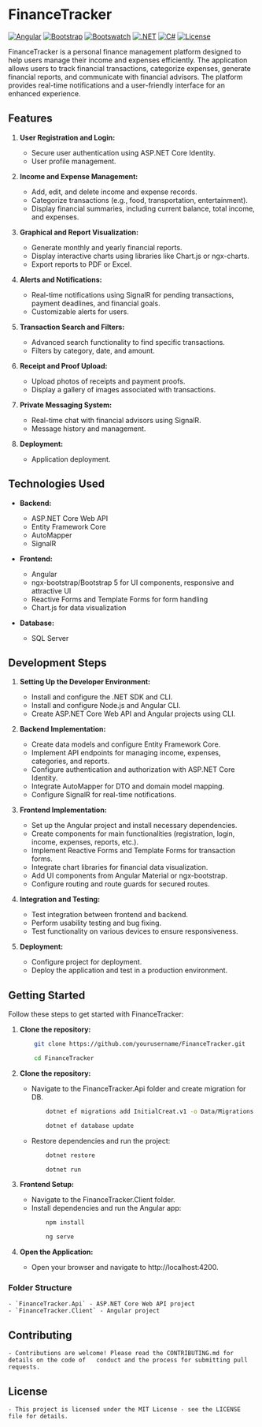 ﻿# FinanceTracker

[![Angular](https://img.shields.io/badge/Angular-18.1.4-red)](https://angular.dev/)
[![Bootstrap](https://img.shields.io/badge/Bootstrap-5.3.3-blueviolet)](https://getbootstrap.com/docs/5.3/getting-started/introduction/)
[![Bootswatch](https://img.shields.io/badge/Bootswatch-5.3.3-yellow)](https://mdbootstrap.com/docs/angular/)
[![.NET](https://img.shields.io/badge/.NET-8.0-blue)](https://dotnet.microsoft.com/)
[![C#](https://img.shields.io/badge/C%23-12.0-purple)](https://docs.microsoft.com/en-us/dotnet/csharp/)
[![License](https://img.shields.io/badge/License-MIT-green)](LICENSE)

FinanceTracker is a personal finance management platform designed to help users manage their income and expenses efficiently. The application allows users to track financial transactions, categorize expenses, generate financial reports, and communicate with financial advisors. The platform provides real-time notifications and a user-friendly interface for an enhanced experience.

## Features

1. **User Registration and Login:**
   - Secure user authentication using ASP.NET Core Identity.
   - User profile management.

2. **Income and Expense Management:**
   - Add, edit, and delete income and expense records.
   - Categorize transactions (e.g., food, transportation, entertainment).
   - Display financial summaries, including current balance, total income, and expenses.

3. **Graphical and Report Visualization:**
   - Generate monthly and yearly financial reports.
   - Display interactive charts using libraries like Chart.js or ngx-charts.
   - Export reports to PDF or Excel.

4. **Alerts and Notifications:**
   - Real-time notifications using SignalR for pending transactions, payment deadlines, and financial goals.
   - Customizable alerts for users.

5. **Transaction Search and Filters:**
   - Advanced search functionality to find specific transactions.
   - Filters by category, date, and amount.

6. **Receipt and Proof Upload:**
   - Upload photos of receipts and payment proofs.
   - Display a gallery of images associated with transactions.

7. **Private Messaging System:**
   - Real-time chat with financial advisors using SignalR.
   - Message history and management.

8. **Deployment:**
   - Application deployment.

## Technologies Used

- **Backend:**
  - ASP.NET Core Web API
  - Entity Framework Core
  - AutoMapper
  - SignalR

- **Frontend:**
  - Angular
  - ngx-bootstrap/Bootstrap 5 for UI components, responsive and attractive UI
  - Reactive Forms and Template Forms for form handling
  - Chart.js for data visualization

- **Database:**
  - SQL Server

## Development Steps

1. **Setting Up the Developer Environment:**
   - Install and configure the .NET SDK and CLI.
   - Install and configure Node.js and Angular CLI.
   - Create ASP.NET Core Web API and Angular projects using CLI.

2. **Backend Implementation:**
   - Create data models and configure Entity Framework Core.
   - Implement API endpoints for managing income, expenses, categories, and reports.
   - Configure authentication and authorization with ASP.NET Core Identity.
   - Integrate AutoMapper for DTO and domain model mapping.
   - Configure SignalR for real-time notifications.

3. **Frontend Implementation:**
   - Set up the Angular project and install necessary dependencies.
   - Create components for main functionalities (registration, login, income, expenses, reports, etc.).
   - Implement Reactive Forms and Template Forms for transaction forms.
   - Integrate chart libraries for financial data visualization.
   - Add UI components from Angular Material or ngx-bootstrap.
   - Configure routing and route guards for secured routes.

4. **Integration and Testing:**
   - Test integration between frontend and backend.
   - Perform usability testing and bug fixing.
   - Test functionality on various devices to ensure responsiveness.

5. **Deployment:**
   - Configure project for deployment.
   - Deploy the application and test in a production environment.

## Getting Started

Follow these steps to get started with FinanceTracker:

1. **Clone the repository:**
   ``` bash
       git clone https://github.com/yourusername/FinanceTracker.git
   ```
   ``` bash
       cd FinanceTracker
   ```

1. **Clone the repository:**
   - Navigate to the FinanceTracker.Api folder and create migration for DB.
      ``` bash
          dotnet ef migrations add InitialCreat.v1 -o Data/Migrations
      ```
      ``` bash
          dotnet ef database update
      ```
   - Restore dependencies and run the project:
      ``` bash
          dotnet restore
      ```
      ``` bash
          dotnet run
      ```
      
      
2. **Frontend Setup:**
   - Navigate to the FinanceTracker.Client folder.
   - Install dependencies and run the Angular app:
      ``` bash
          npm install
      ```
      ``` bash
          ng serve
      ```

3. **Open the Application:**
   - Open your browser and navigate to http://localhost:4200.

### **Folder Structure**
    - `FinanceTracker.Api` - ASP.NET Core Web API project
    - `FinanceTracker.Client` - Angular project

## Contributing
    - Contributions are welcome! Please read the CONTRIBUTING.md for details on the code of   conduct and the process for submitting pull requests.

## License
    - This project is licensed under the MIT License - see the LICENSE file for details.
